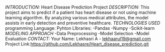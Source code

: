 *INTRODUCTION:*
Heart Disease Prediction Project
*DESCRIPTION:*
This project aims to predict if a patient has heart disease or not using machine learning algorithm. By analyzing various medical attributes, the model assists in early detection and preventive healthcare.
*TECHNOLOGIES USED*
programming Language: Pyhton
LIbraries:
-Pandas
-Numpy
-Scikit-learn
*MODELING APPROACH*
-Data Preprocessing
-Model Selection
-Model Evaluation
*CONTACT:*
Your Name: Lekhasri A - lekhaarul19@gmail.com
Project Link:https://github.com/Lekhasre/Heart_disease_prediction.git 

